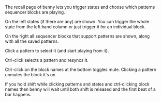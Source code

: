 The recall page of benny lets you trigger states and choose which patterns sequencer blocks are playing.

On the left states (if there are any) are shown. You can trigger the whole state from the left hand column or just trigger it for an individual block.

On the right all sequencer blocks that support patterns are shown, along with all the saved patterns. 

Click a pattern to select it (and start playing from it).

Ctrl-click selects a pattern and resyncs it.

Ctrl-click on the block names at the bottom toggles mute. Clicking a pattern unmutes the block it's on.

If you hold shift while clicking patterns and states and ctrl-clicking block names then benny will wait until both shift is released and the first beat of a bar happens.